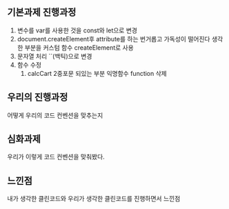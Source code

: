 ## 기본과제 진행과정

1. 변수를 var를 사용한 것을 const와 let으로 변경
2. document.createElement후 attribute를 하는 번거롭고 가독성이 떨어진다 생각한 부분을
   커스텀 함수 createElement로 사용
3. 문자열 처리 ``(백틱)으로 변경
4. 함수 수정
   1. calcCart 2중포문 되있는 부분 익명함수 function 삭제

## 우리의 진행과정

어떻게 우리의 코드 컨벤션을 맞추는지

## 심화과제

우리가 이렇게 코드 컨벤션을 맞춰봤다.

## 느낀점

내가 생각한 클린코드와 우리가 생각한 클린코드를 진행하면서 느낀점
